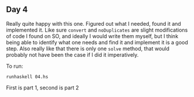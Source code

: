 ## Day 4

Really quite happy with this one. Figured out what I needed, found it and
implemented it. Like sure `convert` and `noDuplicates` are slight modifications
of code I found on SO, and ideally I would write them myself, but I think being
able to identify what one needs and find it and implement it is a good step.
Also really like that there is only one `solve` method, that would probably not
have been the case if I did it imperatively.

To run:

```
runhaskell 04.hs
```

First is part 1, second is part 2
